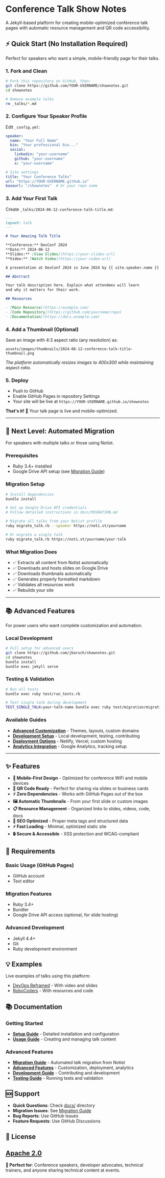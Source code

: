 # Conference Talk Show Notes

A Jekyll-based platform for creating mobile-optimized conference talk pages with automatic resource management and QR code accessibility.

## ⚡ Quick Start (No Installation Required)

Perfect for speakers who want a simple, mobile-friendly page for their talks.

### 1. Fork and Clean
```bash
# Fork this repository on GitHub, then:
git clone https://github.com/YOUR-USERNAME/shownotes.git
cd shownotes

# Remove example talks
rm _talks/*.md
```

### 2. Configure Your Speaker Profile
Edit `_config.yml`:
```yaml
speaker:
  name: "Your Full Name"
  bio: "Your professional bio..."
  social:
    linkedin: "your-username"      
    github: "your-username"       
    x: "your-username"            

# Site settings
title: "Your Conference Talks"
url: "https://YOUR-USERNAME.github.io"
baseurl: "/shownotes"  # Or your repo name
```

### 3. Add Your First Talk
Create `_talks/2024-06-12-conference-talk-title.md`:
```markdown
---
layout: talk
---

# Your Amazing Talk Title

**Conference:** DevConf 2024  
**Date:** 2024-06-12  
**Slides:** [View Slides](https://your-slides-url)  
**Video:** [Watch Video](https://your-video-url)  

A presentation at DevConf 2024 in June 2024 by {{ site.speaker.name }}

## Abstract

Your talk description here. Explain what attendees will learn
and why it matters for their work.

## Resources

- [Main Resource](https://example.com)
- [Code Repository](https://github.com/yourname/repo)
- [Documentation](https://docs.example.com)
```

### 4. Add a Thumbnail (Optional)
Save an image with 4:3 aspect ratio (any resolution) as:
```
assets/images/thumbnails/2024-06-12-conference-talk-title-thumbnail.png
```
*The platform automatically resizes images to 400x300 while maintaining aspect ratio.*

### 5. Deploy
- Push to GitHub
- Enable GitHub Pages in repository Settings
- Your site will be live at `https://YOUR-USERNAME.github.io/shownotes`

**That's it!** 🎉 Your talk page is live and mobile-optimized.

---

## 🚀 Next Level: Automated Migration

For speakers with multiple talks or those using Notist.

### Prerequisites
- Ruby 3.4+ installed
- Google Drive API setup (see [Migration Guide](docs/MIGRATION.md#google-drive-api-setup))

### Migration Setup
```bash
# Install dependencies
bundle install

# Set up Google Drive API credentials
# Follow detailed instructions in docs/MIGRATION.md

# Migrate all talks from your Notist profile
ruby migrate_talk.rb --speaker https://noti.st/yourname

# Or migrate a single talk
ruby migrate_talk.rb https://noti.st/yourname/your-talk
```

### What Migration Does
- ✅ Extracts all content from Notist automatically
- ✅ Downloads and hosts slides on Google Drive
- ✅ Downloads thumbnails automatically  
- ✅ Generates properly formatted markdown
- ✅ Validates all resources work
- ✅ Rebuilds your site

---

## 📚 Advanced Features

For power users who want complete customization and automation.

### Local Development
```bash
# Full setup for advanced users
git clone https://github.com/jbaruch/shownotes.git
cd shownotes
bundle install
bundle exec jekyll serve
```

### Testing & Validation
```bash
# Run all tests
bundle exec ruby test/run_tests.rb

# Test single talk during development
TEST_SINGLE_TALK=your-talk-name bundle exec ruby test/migration/migration_test.rb
```

### Available Guides
- **[Advanced Customization](docs/ADVANCED.md)** - Themes, layouts, custom domains
- **[Development Setup](docs/DEVELOPMENT.md)** - Local development, testing, contributing
- **[Deployment Options](docs/ADVANCED.md#deployment)** - Netlify, Vercel, custom hosting
- **[Analytics Integration](docs/ADVANCED.md#analytics)** - Google Analytics, tracking setup

---

## ✨ Features

- **📱 Mobile-First Design** - Optimized for conference WiFi and mobile devices
- **🔗 QR Code Ready** - Perfect for sharing via slides or business cards
- **⚡ Zero Dependencies** - Works with GitHub Pages out of the box
- **🖼️ Automatic Thumbnails** - From your first slide or custom images
- **📋 Resource Management** - Organized links to slides, videos, code, docs
- **🎯 SEO Optimized** - Proper meta tags and structured data
- **⚡ Fast Loading** - Minimal, optimized static site
- **🔒 Secure & Accessible** - XSS protection and WCAG-compliant

## 🔧 Requirements

### Basic Usage (GitHub Pages)
- GitHub account
- Text editor

### Migration Features
- Ruby 3.4+
- Bundler
- Google Drive API access (optional, for slide hosting)

### Advanced Development
- Jekyll 4.4+
- Git
- Ruby development environment

## 💡 Examples

Live examples of talks using this platform:
- [DevOps Reframed](https://jbaru.ch/2024-11-07-devignition-2024-devops-reframed) - With video and slides
- [RoboCoders](https://jbaru.ch/2025-06-12-devoxx-poland-robocoders-judgment) - With resources and code

## 📚 Documentation

### Getting Started
- **[Setup Guide](docs/SETUP.md)** - Detailed installation and configuration
- **[Usage Guide](docs/USAGE.md)** - Creating and managing talk content

### Advanced Features  
- **[Migration Guide](docs/MIGRATION.md)** - Automated talk migration from Notist
- **[Advanced Features](docs/ADVANCED.md)** - Customization, deployment, analytics
- **[Development Guide](docs/DEVELOPMENT.md)** - Contributing and development
- **[Testing Guide](docs/TESTING.md)** - Running tests and validation

## 🆘 Support

- **Quick Questions**: Check [docs/](docs/) directory
- **Migration Issues**: See [Migration Guide](docs/MIGRATION.md)
- **Bug Reports**: Use GitHub Issues
- **Feature Requests**: Use GitHub Discussions

## 📄 License

[Apache 2.0](LICENSE)
---

**🎯 Perfect for**: Conference speakers, developer advocates, technical trainers, and anyone sharing technical content at events.
